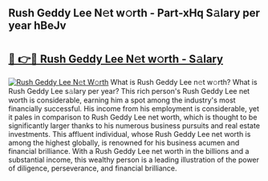 ## Rush Geddy Lee N𝚎t w𝚘rth - Part-xHq S𝚊lary per year hBeJv

# <h2><a href="http://gc56yv6.nevu.top/?p=Rush+Geddy+Lee">🔗 👉🔴 Rush Geddy Lee N𝚎t w𝚘rth - S𝚊lary</a></h2>

[![Rush Geddy Lee N𝚎t W𝚘rth](https://i.imgur.com/Oavwk0R.jpeg)](http://gc56yv6.nevu.top/?p=Rush+Geddy+Lee)
What is Rush Geddy Lee n𝚎t w𝚘rth? What is Rush Geddy Lee s𝚊lary per year?
This rich person's Rush Geddy Lee net worth is considerable, earning him a spot among the industry's most financially successful. His income from his employment is considerable, yet it pales in comparison to Rush Geddy Lee net worth, which is thought to be significantly larger thanks to his numerous business pursuits and real estate investments. This affluent individual, whose Rush Geddy Lee net worth is among the highest globally, is renowned for his business acumen and financial brilliance. With a Rush Geddy Lee net worth in the billions and a substantial income, this wealthy person is a leading illustration of the power of diligence, perseverance, and financial brilliance.
